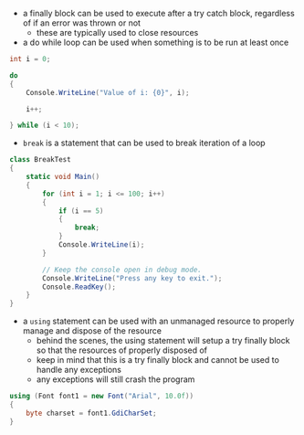 * a finally block can be used to execute after a try catch block, regardless of if an error was thrown or not
  * these are typically used to close resources
* a do while loop can be used when something is to be run at least once
```csharp
int i = 0;

do
{
    Console.WriteLine("Value of i: {0}", i);

    i++;

} while (i < 10);
```
* `break` is a statement that can be used to break iteration of a loop
```csharp
class BreakTest
{
    static void Main()
    {
        for (int i = 1; i <= 100; i++)
        {
            if (i == 5)
            {
                break;
            }
            Console.WriteLine(i);
        }

        // Keep the console open in debug mode.
        Console.WriteLine("Press any key to exit.");
        Console.ReadKey();
    }
}
```
* a `using` statement can be used with an unmanaged resource to properly manage and dispose of the resource
  * behind the scenes, the using statement will setup a try finally block so that the resources of properly disposed of
  * keep in mind that this is a try finally block and cannot be used to handle any exceptions
  * any exceptions will still crash the program
```csharp
using (Font font1 = new Font("Arial", 10.0f))
{
    byte charset = font1.GdiCharSet;
}
```
